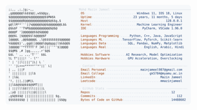 <picture>
  <source srcset="https://raw.githubusercontent.com/mmazinjameel/mmazinjameel/main/dark_mode.svg?v=1760105433" media="(prefers-color-scheme: dark)">
  <img src="https://raw.githubusercontent.com/mmazinjameel/mmazinjameel/main/light_mode.svg?v=1760105433">
</picture>

